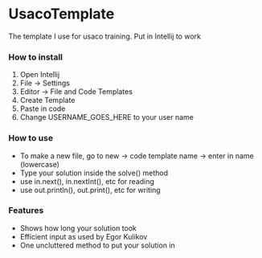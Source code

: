 # UsacoTemplate
The template I use for usaco training. Put in Intellij to work

### How to install
1. Open Intellij
2. File -> Settings
3. Editor -> File and Code Templates
4. Create Template
5. Paste in code
6. Change USERNAME_GOES_HERE to your user name

### How to use
* To make a new file, go to new -> code template name -> enter in name (lowercase)
* Type your solution inside the solve() method
* use in.next(), in.nextInt(), etc for reading
* use out.println(), out.print(), etc for writing

### Features
* Shows how long your solution took
* Efficient input as used by Egor Kulikov
* One uncluttered method to put your solution in
